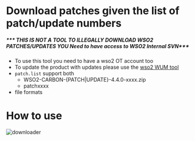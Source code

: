 # Download patches given the list of patch/update numbers
##### *** THIS IS NOT A TOOL TO ILLEGALLY DOWNLOAD WSO2 PATCHES/UPDATES YOU Need to have access to WSO2 Internal SVN***
 - To use this tool you need to have a wso2 OT account too
 - To update the product with updates please use the [wso2 WUM tool](https://wso2.com/updates/wum)
 - `patch.list` support both
   - WSO2-CARBON-{PATCH|UPDATE}-4.4.0-xxxx.zip
   - patchxxxx
 - file formats

# How to use

![downloader](https://user-images.githubusercontent.com/3313885/41699663-80e465e8-7542-11e8-918b-6ee7f483c371.gif)
